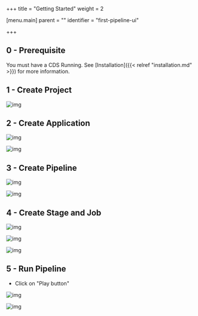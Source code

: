 +++
title = "Getting Started"
weight = 2

[menu.main]
parent = ""
identifier = "first-pipeline-ui"

+++

## 0 - Prerequisite

You must have a CDS Running. See [Installation]({{< relref "installation.md" >}}) for more information.

## 1 - Create Project

![img](/images/building-pipelines.first-pipeline-ui-1-create-project.png)

## 2 - Create Application

![img](/images/building-pipelines.first-pipeline-ui-2-create-app.png)

![img](/images/building-pipelines.first-pipeline-ui-3-create-app.png)

## 3 - Create Pipeline

![img](/images/building-pipelines.first-pipeline-ui-4-create-pipeline.png)

![img](/images/building-pipelines.first-pipeline-ui-5-create-pipeline.png)


## 4 - Create Stage and Job

![img](/images/building-pipelines.first-pipeline-ui-6-add-stage.png)

![img](/images/building-pipelines.first-pipeline-ui-7-add-job.png)

![img](/images/building-pipelines.first-pipeline-ui-8-configure-job.png)


## 5 - Run Pipeline

* Click on "Play button"

![img](/images/building-pipelines.first-pipeline-ui-9-view-workflow.png)


![img](/images/building-pipelines.first-pipeline-ui-10-view-log.png)
